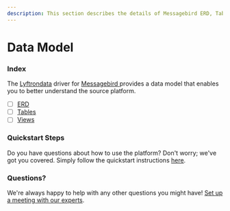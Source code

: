 ```yaml
---
description: This section describes the details of Messagebird ERD, Tables, and Views.
---
```


# Data Model

### Index

The  [Lyftrondata](https://www.lyftrondata.com/) driver for [Messagebird](https://www.lyftrondata.com/integration/messagebird/)[ ](https://www.lyftrondata.com/integration/messagebird/)provides a data model that enables you to better understand the source platform.

* [ ] [ERD](../../../marketing-analytics/messagebird/data-model/erd.md)
* [ ] [Tables](../../../marketing-analytics/messagebird/data-model/tables.md)
* [ ] [Views](../../../marketing-analytics/messagebird/data-model/views.md)

### Quickstart Steps

Do you have questions about how to use the platform? Don't worry; we've got you covered. Simply follow the quickstart instructions [here](../../../../quickstart-steps.md).

### Questions? <a href="#questions" id="questions"></a>

We're always happy to help with any other questions you might have! [Set up a meeting with our experts](https://www.lyftrondata.com/book-a-meeting/).

